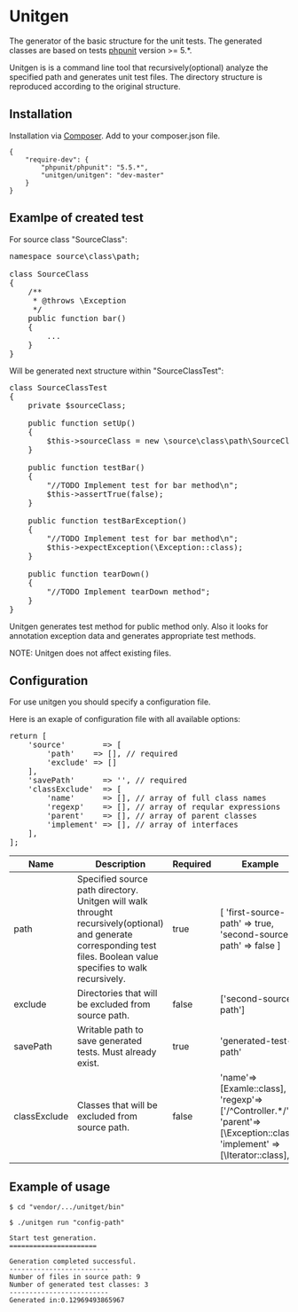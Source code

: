 # Unitgen
The generator of the basic structure for the unit tests. The generated classes are based on tests [phpunit](https://phpunit.de) version >= 5.*.

Unitgen is is a command line tool that recursively(optional) analyze the specified path and generates unit test files. The directory structure is reproduced according to the original structure.

## Installation

Installation via [Composer](https://getcomposer.org/). Add to your composer.json file.
```
{
    "require-dev": {
        "phpunit/phpunit": "5.5.*",
        "unitgen/unitgen": "dev-master"
    }
}
```

## Examlpe of created test

For source class "SourceClass":
<pre lang="php">
namespace source\class\path;

class SourceClass
{
    /**
     * @throws \Exception
     */
    public function bar()
    {
        ...
    }
}
</pre>
Will be generated next structure within "SourceClassTest":
<pre lang="php">
class SourceClassTest
{
    private $sourceClass;
    
    public function setUp()
    {
        $this->sourceClass = new \source\class\path\SourceClass();
    }
    
    public function testBar()
    {
        "//TODO Implement test for bar method\n";
        $this->assertTrue(false);
    }
    
    public function testBarException()
    {
        "//TODO Implement test for bar method\n";
        $this->expectException(\Exception::class);
    }
    
    public function tearDown()
    {
        "//TODO Implement tearDown method";
    }
}
</pre>
Unitgen generates test method for public method only. Also it looks for annotation exception data and generates appropriate test methods.

NOTE: Unitgen does not affect existing files.

## Configuration
For use unitgen you should specify a configuration file.

Here is an exaple of configuration file with all available options:
<pre lang="php">
return [
    'source'        => [
        'path'    => [], // required
        'exclude' => []
    ],
    'savePath'      => '', // required
    'classExclude'  => [
        'name'      => [], // array of full class names
        'regexp'    => [], // array of reqular expressions
        'parent'    => [], // array of parent classes
        'implement' => [], // array of interfaces
    ],
];
</pre>

| Name | Description | Required | Example | Type |
|--------------|--------------------------------------------------------------------------------------------------------------------------|----------|-------------------------------------------------------------------------------------------------------------------------------|--------|
| path | Specified source path directory. Unitgen will walk throught recursively(optional) and generate corresponding test files. Boolean value specifies to walk recursively. | true | [     'first-source-path'      => true,     'second-source-path' => false ] | array |
| exclude | Directories that will be excluded from source path. | false | ['second-source-path'] | array |
| savePath | Writable path to save generated tests. Must already exist. | true | 'generated-test-path' | string |
| classExclude | Classes that will be excluded from source path. | false | 'name'=> [Examle::class], 'regexp'=> ['/^Controller.*/'], 'parent'=> [\Exception::class],  'implement' => [\Iterator::class], | array |

## Example of usage

```
$ cd "vendor/.../unitget/bin"

$ ./unitgen run "config-path"

Start test generation.
======================

Generation completed successful.
-------------------------
Number of files in source path: 9
Number of generated test classes: 3
-------------------------
Generated in:0.12969493865967
```


